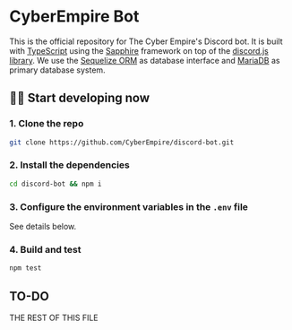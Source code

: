 # CyberEmpire Bot

This is the official repository for The Cyber Empire's Discord bot. It is built with [TypeScript](https://www.typescriptlang.org/) using the [Sapphire](https://www.sapphirejs.com/) framework on top of the [discord.js library](https://discord.js.org/#/). We use the [Sequelize ORM](https://sequelize.org/) as database interface and [MariaDB](https://mariadb.org/) as primary database system.

## 👨‍💻 Start developing now

### **1.** Clone the repo

```sh
git clone https://github.com/CyberEmpire/discord-bot.git
```

### **2.** Install the dependencies

```sh
cd discord-bot && npm i
```

### **3.** Configure the environment variables in the `.env` file

See details below.

### **4.** Build and test

```sh
npm test
```

## TO-DO

THE REST OF THIS FILE
